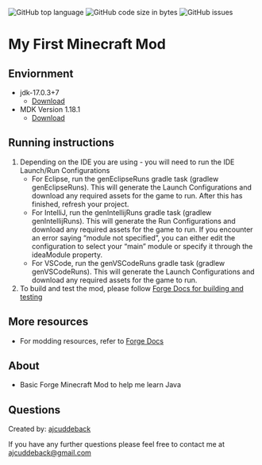 ![GitHub top language](https://img.shields.io/github/languages/top/ajcuddeback/FirstModRepo)
![GitHub code size in bytes](https://img.shields.io/github/languages/code-size/ajcuddeback/FirstModRepo)
![GitHub issues](https://img.shields.io/github/issues/ajcuddeback/FirstModRepo)

# My First Minecraft Mod

## Enviornment

- jdk-17.0.3+7
    - [Download](https://adoptium.net/)
- MDK Version 1.18.1
    - [Download](https://files.minecraftforge.net/net/minecraftforge/forge/index_1.18.1.html)


## Running instructions

1. Depending on the IDE you are using - you will need to run the IDE Launch/Run Configurations
    - For Eclipse, run the genEclipseRuns gradle task (gradlew genEclipseRuns). This will generate the Launch Configurations and download any required assets for the game to run. After this has finished, refresh your project. 
    - For IntelliJ, run the genIntellijRuns gradle task (gradlew genIntellijRuns). This will generate the Run Configurations and download any required assets for the game to run. If you encounter an error saying “module not specified”, you can either edit the configuration to select your “main” module or specify it through the ideaModule property.
    - For VSCode, run the genVSCodeRuns gradle task (gradlew genVSCodeRuns). This will generate the Launch Configurations and download any required assets for the game to run.
2. To build and test the mod, please follow [Forge Docs for building and testing](https://mcforge.readthedocs.io/en/1.18.x/gettingstarted/#building-and-testing-your-mod)


## More resources

- For modding resources, refer to [Forge Docs](https://mcforge.readthedocs.io/en/1.18.x/)


## About

- Basic Forge Minecraft Mod to help me learn Java

## Questions

Created by: [ajcuddeback](https://github.com/ajcuddeback)

If you have any further questions please feel free to contact me at [ajcuddeback@gmail.com](ajcuddeback@gmail.com)
